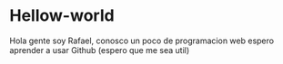# Hellow-world

Hola gente soy Rafael, conosco un poco de programacion web
espero aprender a usar Github (espero que me sea util)

